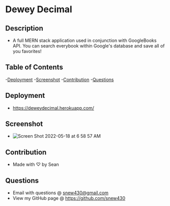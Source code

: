 # Dewey Decimal

## Description

- A full MERN stack application used in conjunction with GoogleBooks API.  You can search everybook within Google's database and save all of you favorites!

## Table of Contents

-[Deployment](#deployment) -[Screenshot](#screenshot) -[Contribution](#contribution) -[Questions](#questions)

## Deployment

- https://deweydecimal.herokuapp.com/

## Screenshot

- ![Screen Shot 2022-05-18 at 6 58 57 AM](https://user-images.githubusercontent.com/93355113/169023710-5972a7d1-a6a2-4862-b93f-4d72d183d17a.png)


## Contribution

- Made with ♡ by Sean

## Questions

- Email with questions @ snew430@gmail.com
- View my GitHub page @ https://github.com/snew430



